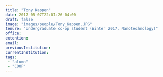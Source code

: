 ```yaml
---
title: "Tony Kappen"
date: 2017-05-07T22:01:26-04:00
draft: false
image: "images/people/Tony_Kappen.JPG"
tenure: "Undergraduate co-op student (Winter 2017, Nanotechnology)"
office:
extention:
email:
previousInstitution: 
currentInstitution: 
tags: 
 - "alumn"
 - "COOP"
---
```



